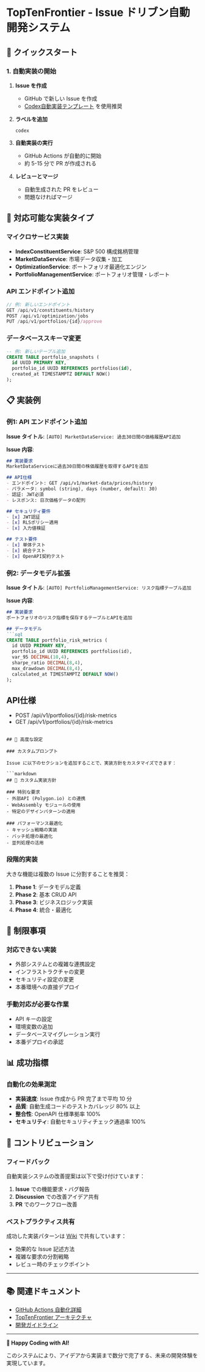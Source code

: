 # TopTenFrontier - Issue ドリブン自動開発システム

## 🚀 クイックスタート

### 1. 自動実装の開始

1. **Issue を作成**
   - GitHub で新しい Issue を作成
   - [Codex自動実装テンプレート](.github/ISSUE_TEMPLATE/codex-implementation.md) を使用推奨

2. **ラベルを追加**
   ```
   codex
   ```

3. **自動実装の実行**
   - GitHub Actions が自動的に開始
   - 約 5-15 分で PR が作成される

4. **レビューとマージ**
   - 自動生成された PR をレビュー
   - 問題なければマージ

## 🎯 対応可能な実装タイプ

### マイクロサービス実装
- **IndexConstituentService**: S&P 500 構成銘柄管理
- **MarketDataService**: 市場データ収集・加工
- **OptimizationService**: ポートフォリオ最適化エンジン
- **PortfolioManagementService**: ポートフォリオ管理・レポート

### API エンドポイント追加
```typescript
// 例: 新しいエンドポイント
GET /api/v1/constituents/history
POST /api/v1/optimization/jobs
PUT /api/v1/portfolios/{id}/approve
```

### データベーススキーマ変更
```sql
-- 例: 新しいテーブル追加
CREATE TABLE portfolio_snapshots (
  id UUID PRIMARY KEY,
  portfolio_id UUID REFERENCES portfolios(id),
  created_at TIMESTAMPTZ DEFAULT NOW()
);
```

## 📋 実装例

### 例1: API エンドポイント追加

**Issue タイトル**: `[AUTO] MarketDataService: 過去30日間の価格履歴API追加`

**Issue 内容**:
```markdown
## 実装要求
MarketDataServiceに過去30日間の株価履歴を取得するAPIを追加

## API仕様
- エンドポイント: GET /api/v1/market-data/prices/history
- パラメータ: symbol (string), days (number, default: 30)
- 認証: JWT必須
- レスポンス: 日次価格データの配列

## セキュリティ要件
- [x] JWT認証
- [x] RLSポリシー適用
- [x] 入力値検証

## テスト要件
- [x] 単体テスト
- [x] 統合テスト
- [x] OpenAPI契約テスト
```

### 例2: データモデル拡張

**Issue タイトル**: `[AUTO] PortfolioManagementService: リスク指標テーブル追加`

**Issue 内容**:
```markdown
## 実装要求
ポートフォリオのリスク指標を保存するテーブルとAPIを追加

## データモデル
```sql
CREATE TABLE portfolio_risk_metrics (
  id UUID PRIMARY KEY,
  portfolio_id UUID REFERENCES portfolios(id),
  var_95 DECIMAL(10,4),
  sharpe_ratio DECIMAL(8,4),
  max_drawdown DECIMAL(8,4),
  calculated_at TIMESTAMPTZ DEFAULT NOW()
);
```

## API仕様
- POST /api/v1/portfolios/{id}/risk-metrics
- GET /api/v1/portfolios/{id}/risk-metrics
```

## 🔧 高度な設定

### カスタムプロンプト

Issue に以下のセクションを追加することで、実装方針をカスタマイズできます：

```markdown
## 🎨 カスタム実装方針

### 特別な要求
- 外部API (Polygon.io) との連携
- WebAssembly モジュールの使用
- 特定のデザインパターンの適用

### パフォーマンス最適化
- キャッシュ戦略の実装
- バッチ処理の最適化
- 並列処理の活用
```

### 段階的実装

大きな機能は複数の Issue に分割することを推奨：

1. **Phase 1**: データモデル定義
2. **Phase 2**: 基本 CRUD API
3. **Phase 3**: ビジネスロジック実装
4. **Phase 4**: 統合・最適化

## 🚨 制限事項

### 対応できない実装
- 外部システムとの複雑な連携設定
- インフラストラクチャの変更
- セキュリティ設定の変更
- 本番環境への直接デプロイ

### 手動対応が必要な作業
- API キーの設定
- 環境変数の追加
- データベースマイグレーション実行
- 本番デプロイの承認

## 📊 成功指標

### 自動化の効果測定

- **実装速度**: Issue 作成から PR 完了まで平均 10 分
- **品質**: 自動生成コードのテストカバレッジ 80% 以上
- **整合性**: OpenAPI 仕様準拠率 100%
- **セキュリティ**: 自動セキュリティチェック通過率 100%

## 🤝 コントリビューション

### フィードバック

自動実装システムの改善提案は以下で受け付けています：

1. **Issue** での機能要求・バグ報告
2. **Discussion** での改善アイデア共有
3. **PR** でのワークフロー改善

### ベストプラクティス共有

成功した実装パターンは [Wiki](../../wiki) で共有しています：

- 効果的な Issue 記述方法
- 複雑な要求の分割戦略
- レビュー時のチェックポイント

---

## 📚 関連ドキュメント

- [GitHub Actions 自動化詳細](docs/github-actions-automation.md)
- [TopTenFrontier アーキテクチャ](TopTenFrontier/documents/TopTenFrontier_Architecture.md)
- [開発ガイドライン](prompts/Instructions.md)

---

**🎉 Happy Coding with AI!** 

このシステムにより、アイデアから実装まで数分で完了する、未来の開発体験を実現しています。
